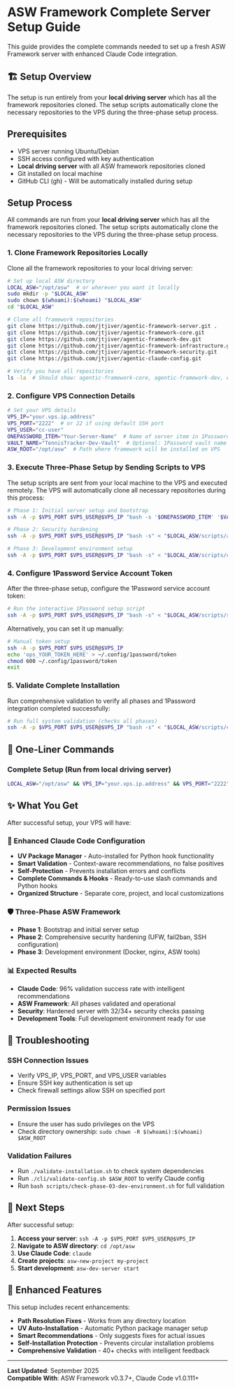 # ASW Framework Complete Server Setup Guide

This guide provides the complete commands needed to set up a fresh ASW Framework server with enhanced Claude Code integration.

## 🏗️ Setup Overview

The setup is run entirely from your **local driving server** which has all the framework repositories cloned. The setup scripts automatically clone the necessary repositories to the VPS during the three-phase setup process.

## Prerequisites

- VPS server running Ubuntu/Debian  
- SSH access configured with key authentication
- **Local driving server** with all ASW framework repositories cloned
- Git installed on local machine
- GitHub CLI (gh) - Will be automatically installed during setup

## Setup Process

All commands are run from your **local driving server** which has all the framework repositories cloned. The setup scripts automatically clone the necessary repositories to the VPS during the three-phase setup process.

### 1. Clone Framework Repositories Locally

Clone all the framework repositories to your local driving server:

```bash
# Set up local ASW directory
LOCAL_ASW="/opt/asw"  # or wherever you want it locally
sudo mkdir -p "$LOCAL_ASW"
sudo chown $(whoami):$(whoami) "$LOCAL_ASW"
cd "$LOCAL_ASW"

# Clone all framework repositories
git clone https://github.com/jtjiver/agentic-framework-server.git .
git clone https://github.com/jtjiver/agentic-framework-core.git
git clone https://github.com/jtjiver/agentic-framework-dev.git
git clone https://github.com/jtjiver/agentic-framework-infrastructure.git
git clone https://github.com/jtjiver/agentic-framework-security.git
git clone https://github.com/jtjiver/agentic-claude-config.git

# Verify you have all repositories
ls -la  # Should show: agentic-framework-core, agentic-framework-dev, etc.
```

### 2. Configure VPS Connection Details

```bash
# Set your VPS details  
VPS_IP="your.vps.ip.address"
VPS_PORT="2222"  # or 22 if using default SSH port
VPS_USER="cc-user" 
ONEPASSWORD_ITEM="Your-Server-Name"  # Name of server item in 1Password vault
VAULT_NAME="TennisTracker-Dev-Vault"  # Optional: 1Password vault name (defaults to TennisTracker-Dev-Vault)
ASW_ROOT="/opt/asw"  # Path where framework will be installed on VPS
```

### 3. Execute Three-Phase Setup by Sending Scripts to VPS

The setup scripts are sent from your local machine to the VPS and executed remotely. The VPS will automatically clone all necessary repositories during this process:

```bash
# Phase 1: Initial server setup and bootstrap
ssh -A -p $VPS_PORT $VPS_USER@$VPS_IP "bash -s '$ONEPASSWORD_ITEM' '$VAULT_NAME'" < "$LOCAL_ASW/scripts/complete-server-setup.sh"

# Phase 2: Security hardening  
ssh -A -p $VPS_PORT $VPS_USER@$VPS_IP "bash -s" < "$LOCAL_ASW/scripts/apply-full-hardening.sh"

# Phase 3: Development environment setup
ssh -A -p $VPS_PORT $VPS_USER@$VPS_IP "bash -s" < "$LOCAL_ASW/scripts/complete-dev-environment-setup.sh"
```

### 4. Configure 1Password Service Account Token

After the three-phase setup, configure the 1Password service account token:

```bash
# Run the interactive 1Password setup script
ssh -A -p $VPS_PORT $VPS_USER@$VPS_IP "bash -s" < "$LOCAL_ASW/scripts/setup-1password-interactive.sh"
```

Alternatively, you can set it up manually:
```bash
# Manual token setup
ssh -A -p $VPS_PORT $VPS_USER@$VPS_IP
echo 'ops_YOUR_TOKEN_HERE' > ~/.config/1password/token
chmod 600 ~/.config/1password/token
exit
```

### 5. Validate Complete Installation

Run comprehensive validation to verify all phases and 1Password integration completed successfully:

```bash
# Run full system validation (checks all phases)
ssh -A -p $VPS_PORT $VPS_USER@$VPS_IP "bash -s" < "$LOCAL_ASW/scripts/check-phase-03-dev-environment.sh"
```

## 🎯 One-Liner Commands

### Complete Setup (Run from local driving server)

```bash
LOCAL_ASW="/opt/asw" && VPS_IP="your.vps.ip.address" && VPS_PORT="2222" && VPS_USER="cc-user" && ONEPASSWORD_ITEM="Your-Server-Name" && VAULT_NAME="TennisTracker-Dev-Vault" && ssh -A -p $VPS_PORT $VPS_USER@$VPS_IP "bash -s '$ONEPASSWORD_ITEM' '$VAULT_NAME'" < "$LOCAL_ASW/scripts/complete-server-setup.sh" && ssh -A -p $VPS_PORT $VPS_USER@$VPS_IP "bash -s" < "$LOCAL_ASW/scripts/apply-full-hardening.sh" && ssh -A -p $VPS_PORT $VPS_USER@$VPS_IP "bash -s" < "$LOCAL_ASW/scripts/complete-dev-environment-setup.sh" && ssh -A -p $VPS_PORT $VPS_USER@$VPS_IP "bash -s" < "$LOCAL_ASW/scripts/setup-1password-interactive.sh" && ssh -A -p $VPS_PORT $VPS_USER@$VPS_IP "bash -s" < "$LOCAL_ASW/scripts/check-phase-03-dev-environment.sh"
```

## ✨ What You Get

After successful setup, your VPS will have:

### 🔧 Enhanced Claude Code Configuration
- **UV Package Manager** - Auto-installed for Python hook functionality
- **Smart Validation** - Context-aware recommendations, no false positives
- **Self-Protection** - Prevents installation errors and conflicts
- **Complete Commands & Hooks** - Ready-to-use slash commands and Python hooks
- **Organized Structure** - Separate core, project, and local customizations

### 🛡️ Three-Phase ASW Framework
- **Phase 1**: Bootstrap and initial server setup
- **Phase 2**: Comprehensive security hardening (UFW, fail2ban, SSH configuration)
- **Phase 3**: Development environment (Docker, nginx, ASW tools)

### 📊 Expected Results
- **Claude Code**: 96% validation success rate with intelligent recommendations
- **ASW Framework**: All phases validated and operational
- **Security**: Hardened server with 32/34+ security checks passing
- **Development Tools**: Full development environment ready for use

## 🚨 Troubleshooting

### SSH Connection Issues
- Verify VPS_IP, VPS_PORT, and VPS_USER variables
- Ensure SSH key authentication is set up
- Check firewall settings allow SSH on specified port

### Permission Issues
- Ensure the user has sudo privileges on the VPS
- Check directory ownership: `sudo chown -R $(whoami):$(whoami) $ASW_ROOT`

### Validation Failures
- Run `./validate-installation.sh` to check system dependencies
- Run `./cli/validate-config.sh $ASW_ROOT` to verify Claude config
- Run `bash scripts/check-phase-03-dev-environment.sh` for full validation

## 📝 Next Steps

After successful setup:

1. **Access your server**: `ssh -A -p $VPS_PORT $VPS_USER@$VPS_IP`
2. **Navigate to ASW directory**: `cd /opt/asw`
3. **Use Claude Code**: `claude`
4. **Create projects**: `asw-new-project my-project`
5. **Start development**: `asw-dev-server start`

## 🤖 Enhanced Features

This setup includes recent enhancements:
- **Path Resolution Fixes** - Works from any directory location
- **UV Auto-Installation** - Automatic Python package manager setup
- **Smart Recommendations** - Only suggests fixes for actual issues
- **Self-Installation Protection** - Prevents circular installation problems
- **Comprehensive Validation** - 40+ checks with intelligent feedback

---

**Last Updated**: September 2025  
**Compatible With**: ASW Framework v0.3.7+, Claude Code v1.0.111+